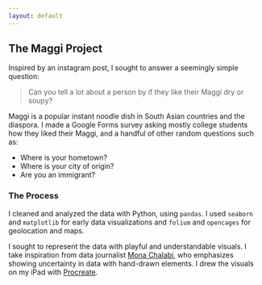 ```yaml
---
layout: default
---
```

## The Maggi Project

Inspired by an instagram post, I sought to answer a seemingly simple question:
> Can you tell a lot about a person by if they like their Maggi dry or soupy?

Maggi is a popular instant noodle dish in South Asian countries and the diaspora. I made a Google Forms survey asking mostly college students how they liked their Maggi, and a handful of other random questions such as:
- Where is your hometown?
- Where is your city of origin?
- Are you an immigrant?


### The Process
I cleaned and analyzed the data with Python, using `pandas`. I used `seaborn` and `matplotlib` for early data visualizations and `folium` and `opencages` for geolocation and maps. 

I sought to represent the data with playful and understandable visuals. I take inspiration from data journalist [Mona Chalabi](https://monachalabi.com), who emphasizes showing uncertainty in data with hand-drawn elements. I drew the visuals on my iPad with [Procreate](https://procreate.art).

